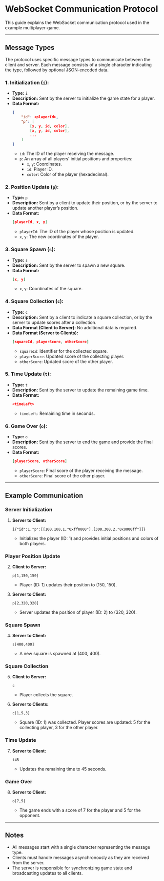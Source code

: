 # WebSocket Communication Protocol

This guide explains the WebSocket communication protocol used in the example multiplayer-game.

---

## Message Types

The protocol uses specific message types to communicate between the client and server. Each message consists of a single character indicating the type, followed by optional JSON-encoded data.

### 1. **Initialization (`i`):**

- **Type:** `i`
- **Description:** Sent by the server to initialize the game state for a player.
- **Data Format:**
  ```json
  {
      "id": <playerId>,
      "p": [
          [x, y, id, color],
          [x, y, id, color],
          ...
      ]
  }
  ```
  - `id`: The ID of the player receiving the message.
  - `p`: An array of all players' initial positions and properties:
    - `x`, `y`: Coordinates.
    - `id`: Player ID.
    - `color`: Color of the player (hexadecimal).

### 2. **Position Update (`p`):**

- **Type:** `p`
- **Description:** Sent by a client to update their position, or by the server to update another player’s position.
- **Data Format:**
  ```json
  [playerId, x, y]
  ```
  - `playerId`: The ID of the player whose position is updated.
  - `x`, `y`: The new coordinates of the player.

### 3. **Square Spawn (`s`):**

- **Type:** `s`
- **Description:** Sent by the server to spawn a new square.
- **Data Format:**
  ```json
  [x, y]
  ```
  - `x`, `y`: Coordinates of the square.

### 4. **Square Collection (`c`):**

- **Type:** `c`
- **Description:** Sent by a client to indicate a square collection, or by the server to update scores after a collection.
- **Data Format (Client to Server):**
  No additional data is required.
- **Data Format (Server to Clients):**
  ```json
  [squareId, playerScore, otherScore]
  ```
  - `squareId`: Identifier for the collected square.
  - `playerScore`: Updated score of the collecting player.
  - `otherScore`: Updated score of the other player.

### 5. **Time Update (`t`):**

- **Type:** `t`
- **Description:** Sent by the server to update the remaining game time.
- **Data Format:**
  ```json
  <timeLeft>
  ```
  - `timeLeft`: Remaining time in seconds.

### 6. **Game Over (`o`):**

- **Type:** `o`
- **Description:** Sent by the server to end the game and provide the final scores.
- **Data Format:**
  ```json
  [playerScore, otherScore]
  ```
  - `playerScore`: Final score of the player receiving the message.
  - `otherScore`: Final score of the other player.

---

## Example Communication

### Server Initialization

1. **Server to Client:**
    ```text
    i{"id":1,"p":[[100,100,1,"0xff0000"],[300,300,2,"0x0000ff"]]}
    ```
    - Initializes the player (ID: 1) and provides initial positions and colors of both players.

### Player Position Update

2. **Client to Server:**
    ```text
    p[1,150,150]
    ```
    - Player (ID: 1) updates their position to (150, 150).

3. **Server to Client:**
    ```text
    p[2,320,320]
    ```
    - Server updates the position of player (ID: 2) to (320, 320).

### Square Spawn

4. **Server to Client:**
    ```text
    s[400,400]
    ```
    - A new square is spawned at (400, 400).

### Square Collection

5. **Client to Server:**
    ```text
    c
    ```
    - Player collects the square.

6. **Server to Clients:**
    ```text
    c[1,5,3]
    ```
    - Square (ID: 1) was collected. Player scores are updated: 5 for the collecting player, 3 for the other player.

### Time Update

7. **Server to Client:**
    ```text
    t45
    ```
    - Updates the remaining time to 45 seconds.

### Game Over

8. **Server to Client:**
    ```text
    o[7,5]
    ```
    - The game ends with a score of 7 for the player and 5 for the opponent.

---

## Notes

- All messages start with a single character representing the message type.
- Clients must handle messages asynchronously as they are received from the server.
- The server is responsible for synchronizing game state and broadcasting updates to all clients.
